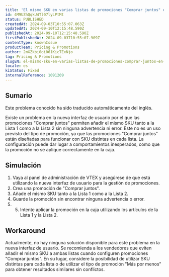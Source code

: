 ```yaml
---
title: 'El mismo SKU en varias listas de promociones "Comprar juntos" en la nueva interfaz de usuario hace que la promoción no se aplique en la caja.'
id: 4M9UZhQqkU4Tl07lyLPtMt
status: PUBLISHED
createdAt: 2024-09-03T10:55:07.063Z
updatedAt: 2024-09-10T12:15:48.590Z
publishedAt: 2024-09-10T12:15:48.590Z
firstPublishedAt: 2024-09-03T10:55:07.909Z
contentType: knownIssue
productTeam: Pricing & Promotions
author: 2mXZkbi0oi061KicTExNjo
tag: Pricing & Promotions
slugEN: el-mismo-sku-en-varias-listas-de-promociones-comprar-juntos-en-la-nueva-interfaz-de-usuario-hace-que-la-promocion-no-se-aplique-en-la-caja
locale: es
kiStatus: Fixed
internalReference: 1091209
---
```


## Sumario

<div class="alert alert-info">
  <p>Este problema conocido ha sido traducido automáticamente del inglés.</p>
</div>


Existe un problema en la nueva interfaz de usuario por el que las promociones "Comprar juntos" permiten añadir el mismo SKU tanto a la Lista 1 como a la Lista 2 sin ninguna advertencia ni error. Este no es un uso previsto del tipo de promoción, ya que las promociones "Comprar juntos" están diseñadas para funcionar con SKU distintas en cada lista. La configuración puede dar lugar a comportamientos inesperados, como que la promoción no se aplique correctamente en la caja.



## Simulación



1. Vaya al panel de administración de VTEX y asegúrese de que está utilizando la nueva interfaz de usuario para la gestión de promociones.
2. Crea una promoción de "Comprar juntos".
3. Añade el mismo SKU tanto a la Lista 1 como a la Lista 2.
4. Guarde la promoción sin encontrar ninguna advertencia o error.
5. 5. Intente aplicar la promoción en la caja utilizando los artículos de la Lista 1 y la Lista 2.



## Workaround


Actualmente, no hay ninguna solución disponible para este problema en la nueva interfaz de usuario. Se recomienda a los vendedores que eviten añadir el mismo SKU a ambas listas cuando configuren promociones "Comprar juntos". En su lugar, considere la posibilidad de utilizar SKU distintas para cada lista o de utilizar el tipo de promoción "Más por menos" para obtener resultados similares sin conflictos.





